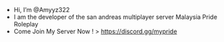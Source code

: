 - Hi, I’m @Amyyz322
- I am the developer of the san andreas multiplayer server Malaysia Pride Roleplay
- Come Join My Server Now ! > https://discord.gg/mypride





